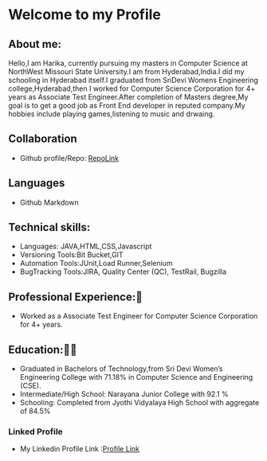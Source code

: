 # Welcome to my Profile

## About me:
Hello,I am Harika, currently pursuing my masters in Computer Science at NorthWest Missouri State University.I am from Hyderabad,India.I did my schooling in Hyderabad itself.I graduated from SriDevi Womens Engineering college,Hyderabad,then I worked for Computer Science Corporation for 4+ years as Associate Test Engineer.After completion of Masters degree,My goal is to get a good job as Front End developer in reputed company.My hobbies include playing games,listening to music and drwaing.

## Collaboration
- Github profile/Repo: [RepoLink](https://github.com/KHARIKA17/K-HARIKA/edit/main/README.md)

## Languages
- Github Markdown

## Technical skills:
- Languages: JAVA,HTML,CSS,Javascript
- Versioning Tools:Bit Bucket,GIT
- Automation Tools:JUnit,Load Runner,Selenium
- BugTracking Tools:JIRA, Quality Center (QC), TestRail, Bugzilla

## Professional Experience::briefcase:
- Worked as a Associate Test Engineer for Computer Science Corporation for 4+ years.

## Education::woman_student:
-	Graduated in Bachelors of Technology,from Sri Devi Women’s Engineering College with 71.18% in Computer Science and Engineering (CSE).
-	Intermediate/High School: Narayana Junior College with 92.1 % 
-	Schooling: Completed from Jyothi Vidyalaya High School with aggregate of 84.5% 

### Linked Profile
- My Linkedin Profile Link :[Profile Link](https://www.linkedin.com/feed/)
